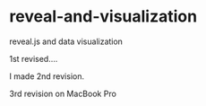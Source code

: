 reveal-and-visualization
========================

reveal.js and data visualization

1st revised....

I made 2nd revision.

3rd revision on MacBook Pro
